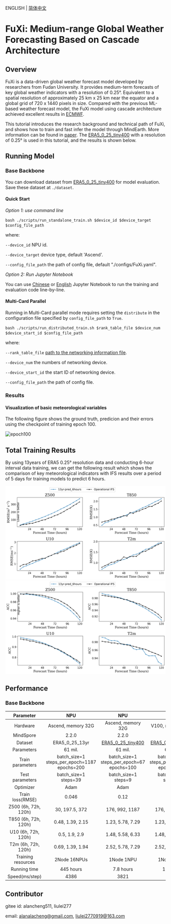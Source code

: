 ENGLISH | [简体中文](README_CN.md)

# FuXi: Medium-range Global Weather Forecasting Based on Cascade Architecture

## Overview

FuXi is a data-driven global weather forecast model developed by researchers from Fudan University. It provides medium-term forecasts of key global weather indicators with a resolution of 0.25°. Equivalent to a spatial resolution of approximately 25 km x 25 km near the equator and a global grid of 720 x 1440 pixels in size. Compared with the previous ML-based weather forecast model, the FuXi model using cascade architecture achieved excellent results in [ECMWF](https://charts.ecmwf.int/products/plwww_3m_fc_aimodels_wp_mean?area=Northern%20Extra-tropics&parameter=Geopotential%20500hPa&score=Root%20mean%20square%20error).

This tutorial introduces the research background and technical path of FuXi, and shows how to train and fast infer the model through MindEarth. More information can be found in [paper](https://www.nature.com/articles/s41612-023-00512-1). The [ERA5_0_25_tiny400](https://download-mindspore.osinfra.cn/mindscience/mindearth/dataset/ERA5_0_25_tiny400/) with a resolution of 0.25° is used in this tutorial, and the results is shown below.

## Running Model

### Base Backbone

You can download dataset from [ERA5_0_25_tiny400](https://download-mindspore.osinfra.cn/mindscience/mindearth/dataset/ERA5_0_25_tiny400/) for model evaluation. Save these dataset at `./dataset`.

#### Quick Start

*Option 1: use command line*

```shell
bash ./scripts/run_standalone_train.sh $device_id $device_target $config_file_path
```

where:

`--device_id` NPU id.

`--device_target` device type, default 'Ascend'.

`--config_file_path` the path of config file, default "./configs/FuXi.yaml".

*Option 2: Run Jupyter Notebook*

You can use [Chinese](https://gitee.com/mindspore/mindscience/blob/f93ea7a7f90d67c983256844a2bcab094a3c7084/MindEarth/applications/medium-range/fuxi/fuxi_CN.ipynb) or [English](https://gitee.com/mindspore/mindscience/raw/f93ea7a7f90d67c983256844a2bcab094a3c7084/MindEarth/applications/medium-range/fuxi/fuxi.ipynb) Jupyter Notebook to run the training and evaluation code line-by-line.

#### Multi-Card Parallel

Running in Multi-Card parallel mode requires setting the `distribute` in the configuration file specified by `config_file_path` to `True`.

```shell
bash ./scripts/run_distributed_train.sh $rank_table_file $device_num $device_start_id $config_file_path
```

where:

`--rank_table_file` [path to the networking information file](https://www.mindspore.cn/tutorials/experts/zh-CN/r2.2/parallel/rank_table.html#%E6%A6%82%E8%BF%B0).

`--device_num` the numbers of networking device.

`--device_start_id` the start ID of networking device.

`--config_file_path` the path of config file.

### Results

#### Visualization of basic meteorological variables

The following figure shows the ground truth, predicion and their errors using the checkpoint of training epoch 100.

![epoch100](images/key_info_comparison.png)

## Total Training Results

By using 13years of ERA5 0.25° resolution data and conducting 6-hour interval data training, we can get the following result which shows the comparison of key meteorological indicators with IFS results over a period of 5 days for training models to predict 6 hours.

![13yr_rmse](./images/RMSE_0.25_multi_years.png)
![13yr_acc](./images/ACC_0.25_multi_years.png)

## Performance

### Base Backbone

|      Parameter        |        NPU              |        NPU             |    GPU       |
|:----------------------:|:--------------------------:|:--------------------------:|:---------------:|
|    Hardware        |     Ascend, memory 32G     |     Ascend, memory 32G      |     V100, memory 32G       |
|     MindSpore   |        2.2.0             |         2.2.0             |      2.2.0       |
|     Dataset      |      ERA5_0_25_13yr             |      [ERA5_0_25_tiny400](https://download-mindspore.osinfra.cn/mindscience/mindearth/dataset/ERA5_0_25_tiny400/)     |     [ERA5_0_25_tiny400](https://download-mindspore.osinfra.cn/mindscience/mindearth/dataset/ERA5_0_25_tiny400/)     |
|    Parameters     |    61 mil.         |          61 mil.         |        61 mil.    |
|    Train parameters  |        batch_size=1<br>steps_per_epoch=1187<br>epochs=200    |    batch_size=1<br>steps_per_epoch=67<br>epochs=100   |     batch_size=1<br>steps_per_epoch=67<br>epochs=100     |
|        Test parameters      |    batch_size=1<br>steps=39 | batch_size=1<br>steps=9 |    batch_size=1<br>steps=9  |
|    Optimizer    |        Adam      |         Adam              |    Adam     |
|        Train loss(RMSE)      |    0.046    |   0.12     |  0.12   |
|        Z500  (6h, 72h, 120h)      |   30, 197.5, 372 |  176, 992, 1187 |   176, 992, 1187    |
|        T850  (6h, 72h, 120h)      |   0.48, 1.39, 2.15 |  1.23, 5.78, 7.29 |1.23, 5.78, 7.29   |
|        U10  (6h, 72h, 120h)      |    0.5, 1.9, 2.9 | 1.48, 5.58, 6.33 | 1.48, 5.58, 6.33   |
|        T2m  (6h, 72h, 120h)      |    0.69, 1.39, 1.94|  2.52, 5.78, 7.29 | 2.52, 5.78, 7.29   |
|    Training resources      | 2Node 16NPUs  | 1Node 1NPU   | 1Node 1GPU    |
|    Running time     | 445 hours  | 7.8 hours   | 15 hours    |
|    Speed(ms/step)          |     4386     |     3821       |   8071 |

## Contributor

gitee id: alancheng511, liulei277

email: alanalacheng@gmail.com, liulei2770919@163.com